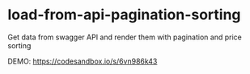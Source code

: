 # load-from-api-pagination-sorting
Get data from swagger API and render them with pagination and price sorting

DEMO: https://codesandbox.io/s/6vn986k43

